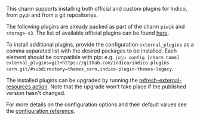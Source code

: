 This charm supports installing both official and custom plugins for Indico, from pypi and from a git repositories.

The following plugins are already packed as part of the charm `piwik` and `storage-s3`. The list of available official plugins can be found [here](https://github.com/indico/indico-plugins).

To install additional plugins, provide the configuration `external_plugins` as a comma separated list with the desired packages to be installed. Each element should be compatible with pip:  e.g. `juju config [charm_name] external_plugins=git+https://github.com/indico/indico-plugins-cern.git/#subdirectory=themes_cern,indico-plugin-themes-legacy`.

The installed plugins can be upgraded by running the [refresh-external-resources action](https://charmhub.io/indico/actions#refresh-external-resources). Note that the upgrade won't take place if the published version hasn't changed.

For more details on the configuration options and their default values see the [configuration reference](https://charmhub.io/indico/configure).

